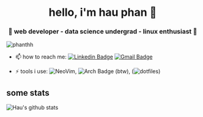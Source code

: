 <h1 align="center">hello, i'm hau phan 👋</h1>
<h3 align="center">🚀 web developer - data science undergrad - linux enthusiast 🚀</h3>

<p align="left"> <img src="https://komarev.com/ghpvc/?username=phanthh" alt="phanthh" /> </p>

- 📫 how to reach me: [![Linkedin Badge](https://img.shields.io/badge/-LinkedIn-blue?style=flat-square&logo=Linkedin&logoColor=white&link=)](https://www.linkedin.com/in/phanthh/) [![Gmail Badge](https://img.shields.io/badge/-Gmail-c14438?style=flat-square&logo=Gmail&logoColor=white&link=mailto:shuklaraghav321.com)](mailto:phanthehauah1@gmail.com)

- ⚡ tools i use: ![NeoVim](https://img.shields.io/badge/-NeoVim-blue?style=flat-square&logo=NeoVim&logoColor=white&link=https://github.com/neovim/neovim), ![Arch Badge](https://img.shields.io/badge/-Arch-blue?style=flat-square&logo=ArchLinux&logoColor=white&link=) (btw), (![dotfiles](https://github.com/phanthh/dotfiles))

## some stats
![Hau's github stats](https://github-readme-stats.vercel.app/api?username=phanthh&&show_icons=true&title_color=ffffff&icon_color=bb2acf&text_color=daf7dc&bg_color=151515)<br>
